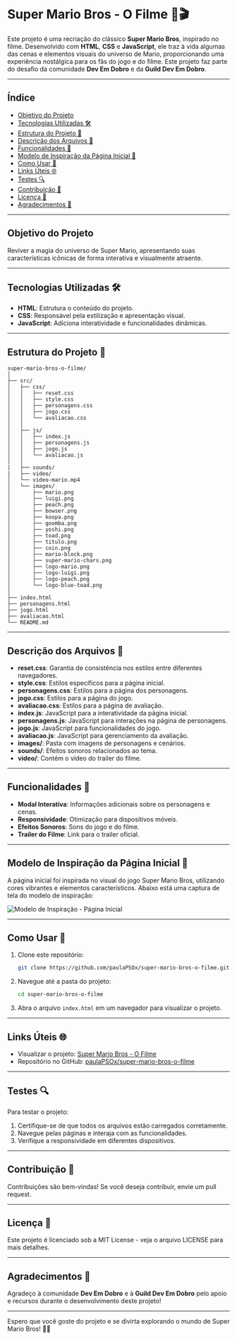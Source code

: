 # Super Mario Bros - O Filme 🍄🎬

Este projeto é uma recriação do clássico **Super Mario Bros**, inspirado no filme. Desenvolvido com **HTML**, **CSS** e **JavaScript**, ele traz à vida algumas das cenas e elementos visuais do universo de Mario, proporcionando uma experiência nostálgica para os fãs do jogo e do filme. Este projeto faz parte do desafio da comunidade **Dev Em Dobro** e da **Guild Dev Em Dobro**.

---

## Índice

- [Objetivo do Projeto](#objetivo-do-projeto-)
- [Tecnologias Utilizadas 🛠️](#tecnologias-utilizadas-)
- [Estrutura do Projeto 📂](#estrutura-do-projeto-)
- [Descrição dos Arquivos 📄](#descrição-dos-arquivos-)
- [Funcionalidades 🌟](#funcionalidades-)
- [Modelo de Inspiração da Página Inicial 🎨](#modelo-de-inspiração-da-página-inicial-)
- [Como Usar 🚀](#como-usar-)
- [Links Úteis 🌐](#links-úteis-)
- [Testes 🔍](#testes-)
- [Contribuição 🤝](#contribuição-)
- [Licença 📜](#licença-)
- [Agradecimentos 🙏](#agradecimentos-)

---

## Objetivo do Projeto

Reviver a magia do universo de Super Mario, apresentando suas características icônicas de forma interativa e visualmente atraente.

---

## Tecnologias Utilizadas 🛠️

- **HTML**: Estrutura o conteúdo do projeto.
- **CSS**: Responsável pela estilização e apresentação visual.
- **JavaScript**: Adiciona interatividade e funcionalidades dinâmicas.

---

## Estrutura do Projeto 📂

```
super-mario-bros-o-filme/
│
├── src/
│   ├── css/
│   │   ├── reset.css
│   │   ├── style.css
│   │   ├── personagens.css
│   │   ├── jogo.css
│   │   └── avaliacao.css
│   │
│   ├── js/
│   │   ├── index.js
│   │   ├── personagens.js
│   │   ├── jogo.js
│   │   └── avaliacao.js
│   │
|   ├── sounds/
|   ├── video/
│   └── video-mario.mp4
│   └── images/
│       ├── mario.png
│       ├── luigi.png
│       ├── peach.png
│       ├── bowser.png
│       ├── koopa.png
│       ├── goomba.png
│       ├── yoshi.png
│       ├── toad.png
│       ├── titulo.png
│       ├── coin.png
│       ├── mario-block.png
│       ├── super-mario-chars.png
│       ├── logo-mario.png
│       ├── logo-luigi.png
│       ├── logo-peach.png
│       └── logo-blue-toad.png
│ 
├── index.html
├── personagens.html
├── jogo.html
├── avaliacao.html
└── README.md
```

---

## Descrição dos Arquivos 📄

- **reset.css**: Garantia de consistência nos estilos entre diferentes navegadores.
- **style.css**: Estilos específicos para a página inicial.
- **personagens.css**: Estilos para a página dos personagens.
- **jogo.css**: Estilos para a página do jogo.
- **avaliacao.css**: Estilos para a página de avaliação.
- **index.js**: JavaScript para a interatividade da página inicial.
- **personagens.js**: JavaScript para interações na página de personagens.
- **jogo.js**: JavaScript para funcionalidades do jogo.
- **avaliacao.js**: JavaScript para gerenciamento da avaliação.
- **images/**: Pasta com imagens de personagens e cenários.
- **sounds/**: Efeitos sonoros relacionados ao tema.
- **video/**: Contém o vídeo do trailer do filme.

---

## Funcionalidades 🌟

- **Modal Interativa**: Informações adicionais sobre os personagens e cenas.
- **Responsividade**: Otimização para dispositivos móveis.
- **Efeitos Sonoros**: Sons do jogo e do filme.
- **Trailer do Filme**: Link para o trailer oficial.

---

## Modelo de Inspiração da Página Inicial 🎨

A página inicial foi inspirada no visual do jogo Super Mario Bros, utilizando cores vibrantes e elementos característicos. Abaixo está uma captura de tela do modelo de inspiração:

![Modelo de Inspiração - Página Inicial](https://user-images.githubusercontent.com/108991648/213331544-7db5e33f-9b20-4acd-a0ec-6e408f474ceb.png)

---

## Como Usar 🚀

1. Clone este repositório:
   ```bash
   git clone https://github.com/paulaPSOx/super-mario-bros-o-filme.git
   ```
2. Navegue até a pasta do projeto:
   ```bash
   cd super-mario-bros-o-filme
   ```
3. Abra o arquivo `index.html` em um navegador para visualizar o projeto.

---

## Links Úteis 🌐

- Visualizar o projeto: [Super Mario Bros - O Filme](https://paulapsox.github.io/super-mario-bros-o-filme/index.html)
- Repositório no GitHub: [paulaPSOx/super-mario-bros-o-filme](https://github.com/paulaPSOx/super-mario-bros-o-filme)

---

## Testes 🔍

Para testar o projeto:
1. Certifique-se de que todos os arquivos estão carregados corretamente.
2. Navegue pelas páginas e interaja com as funcionalidades.
3. Verifique a responsividade em diferentes dispositivos.

---

## Contribuição 🤝

Contribuições são bem-vindas! Se você deseja contribuir, envie um pull request.

---

## Licença 📜

Este projeto é licenciado sob a MIT License - veja o arquivo LICENSE para mais detalhes.

---

## Agradecimentos 🙏

Agradeço à comunidade **Dev Em Dobro** e à **Guild Dev Em Dobro** pelo apoio e recursos durante o desenvolvimento deste projeto!

---

Espero que você goste do projeto e se divirta explorando o mundo de Super Mario Bros! 🍄✨
